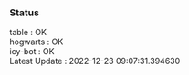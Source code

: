 ### Status


table : OK  
hogwarts : OK  
icy-bot : OK  
Latest Update : 2022-12-23 09:07:31.394630
